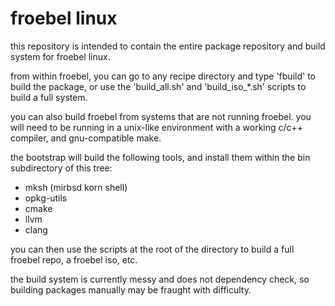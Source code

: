 froebel linux
=======

this repository is intended to contain the entire package repository and build system for froebel linux.

from within froebel, you can go to any recipe directory and type 'fbuild' to build the package, or use the 'build_all.sh' and 'build_iso_*.sh' scripts to build a full system.

you can also build froebel from systems that are not running froebel. you will need to be running in a unix-like environment with a working c/c++ compiler, and gnu-compatible make.

the bootstrap will build the following tools, and install them within the bin subdirectory of this tree:

- mksh (mirbsd korn shell)
- opkg-utils
- cmake
- llvm
- clang

you can then use the scripts at the root of the directory to build a full froebel repo, a froebel iso, etc.

the build system is currently messy and does not dependency check, so building packages manually may be fraught with difficulty.